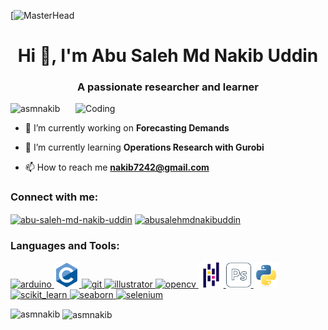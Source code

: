 [![MasterHead](https://media.licdn.com/dms/image/C5616AQHftFtKL-Zt9w/profile-displaybackgroundimage-shrink_350_1400/0/1601458422172?e=1707350400&v=beta&t=_FFvxnOUUc-r5I_syynOTvo2jUIfCAWkZ3FZ360jBXQ)
<h1 align="center">Hi 👋, I'm Abu Saleh Md Nakib Uddin</h1>
<h3 align="center">A passionate researcher and learner</h3>
<img align="right" alt="Coding" width="400" src="https://miro.medium.com/v2/format:webp/1*yd9YMy2pkzCY-9jrsWFesA.gif">



<p align="left"> <img src="https://komarev.com/ghpvc/?username=asmnakib&label=Profile%20views&color=0e75b6&style=flat" alt="asmnakib" /> </p>

- 🔭 I’m currently working on **Forecasting Demands**

- 🌱 I’m currently learning **Operations Research with Gurobi**

- 📫 How to reach me **nakib7242@gmail.com**


<h3 align="left">Connect with me:</h3>
<p align="left">
<a href="https://linkedin.com/in/abu-saleh-md-nakib-uddin" target="blank"><img align="center" src="https://raw.githubusercontent.com/rahuldkjain/github-profile-readme-generator/master/src/images/icons/Social/linked-in-alt.svg" alt="abu-saleh-md-nakib-uddin" height="30" width="40" /></a>
<a href="https://kaggle.com/abusalehmdnakibuddin" target="blank"><img align="center" src="https://raw.githubusercontent.com/rahuldkjain/github-profile-readme-generator/master/src/images/icons/Social/kaggle.svg" alt="abusalehmdnakibuddin" height="30" width="40" /></a>
</p>

<h3 align="left">Languages and Tools:</h3>
<p align="left"> <a href="https://www.arduino.cc/" target="_blank" rel="noreferrer"> <img src="https://cdn.worldvectorlogo.com/logos/arduino-1.svg" alt="arduino" width="40" height="40"/> </a> <a href="https://www.cprogramming.com/" target="_blank" rel="noreferrer"> <img src="https://raw.githubusercontent.com/devicons/devicon/master/icons/c/c-original.svg" alt="c" width="40" height="40"/> </a> <a href="https://git-scm.com/" target="_blank" rel="noreferrer"> <img src="https://www.vectorlogo.zone/logos/git-scm/git-scm-icon.svg" alt="git" width="40" height="40"/> </a> <a href="https://www.adobe.com/in/products/illustrator.html" target="_blank" rel="noreferrer"> <img src="https://www.vectorlogo.zone/logos/adobe_illustrator/adobe_illustrator-icon.svg" alt="illustrator" width="40" height="40"/> </a> <a href="https://opencv.org/" target="_blank" rel="noreferrer"> <img src="https://www.vectorlogo.zone/logos/opencv/opencv-icon.svg" alt="opencv" width="40" height="40"/> </a> <a href="https://pandas.pydata.org/" target="_blank" rel="noreferrer"> <img src="https://raw.githubusercontent.com/devicons/devicon/2ae2a900d2f041da66e950e4d48052658d850630/icons/pandas/pandas-original.svg" alt="pandas" width="40" height="40"/> </a> <a href="https://www.photoshop.com/en" target="_blank" rel="noreferrer"> <img src="https://raw.githubusercontent.com/devicons/devicon/master/icons/photoshop/photoshop-line.svg" alt="photoshop" width="40" height="40"/> </a> <a href="https://www.python.org" target="_blank" rel="noreferrer"> <img src="https://raw.githubusercontent.com/devicons/devicon/master/icons/python/python-original.svg" alt="python" width="40" height="40"/> </a> <a href="https://scikit-learn.org/" target="_blank" rel="noreferrer"> <img src="https://upload.wikimedia.org/wikipedia/commons/0/05/Scikit_learn_logo_small.svg" alt="scikit_learn" width="40" height="40"/> </a> <a href="https://seaborn.pydata.org/" target="_blank" rel="noreferrer"> <img src="https://seaborn.pydata.org/_images/logo-mark-lightbg.svg" alt="seaborn" width="40" height="40"/> </a> <a href="https://www.selenium.dev" target="_blank" rel="noreferrer"> <img src="https://raw.githubusercontent.com/detain/svg-logos/780f25886640cef088af994181646db2f6b1a3f8/svg/selenium-logo.svg" alt="selenium" width="40" height="40"/> </a> </p>

<p><img align="left" src="https://github-readme-stats.vercel.app/api/top-langs?username=asmnakib&show_icons=true&locale=en&layout=compact" alt="asmnakib" /></p>

<p>&nbsp;<img align="center" src="https://github-readme-stats.vercel.app/api?username=asmnakib&show_icons=true&locale=en" alt="asmnakib" /></p>
